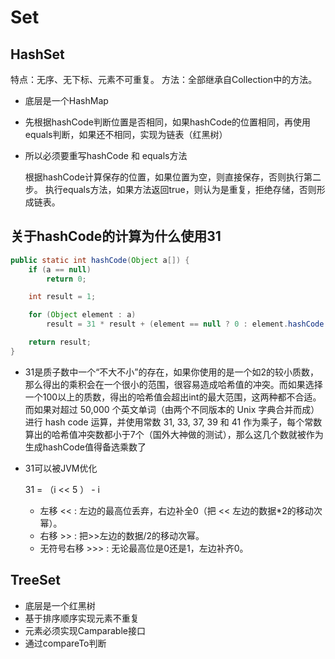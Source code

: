 # Set

## HashSet
特点：无序、无下标、元素不可重复。
方法：全部继承自Collection中的方法。

+ 底层是一个HashMap
+ 先根据hashCode判断位置是否相同，如果hashCode的位置相同，再使用equals判断，如果还不相同，实现为链表（红黑树）
+ 所以必须要重写hashCode 和 equals方法

    根据hashCode计算保存的位置，如果位置为空，则直接保存，否则执行第二步。
    执行equals方法，如果方法返回true，则认为是重复，拒绝存储，否则形成链表。


## 关于hashCode的计算为什么使用31

```java
public static int hashCode(Object a[]) {
    if (a == null)
        return 0;

    int result = 1;

    for (Object element : a)
        result = 31 * result + (element == null ? 0 : element.hashCode());

    return result;
}
```

+ 31是质子数中一个“不大不小”的存在，如果你使用的是一个如2的较小质数，那么得出的乘积会在一个很小的范围，很容易造成哈希值的冲突。而如果选择一个100以上的质数，得出的哈希值会超出int的最大范围，这两种都不合适。而如果对超过 50,000 个英文单词（由两个不同版本的 Unix 字典合并而成）进行 hash code 运算，并使用常数 31, 33, 37, 39 和 41 作为乘子，每个常数算出的哈希值冲突数都小于7个（国外大神做的测试），那么这几个数就被作为生成hashCode值得备选乘数了

+ 31可以被JVM优化

    31 = （i << 5 ） - i
    * 左移 << : 左边的最高位丢弃，右边补全0（把 << 左边的数据*2的移动次幂）。
    * 右移 >> : 把>>左边的数据/2的移动次幂。
    * 无符号右移 >>> : 无论最高位是0还是1，左边补齐0。 　　


## TreeSet

+ 底层是一个红黑树
+ 基于排序顺序实现元素不重复
+ 元素必须实现Camparable接口
+ 通过compareTo判断